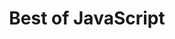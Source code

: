 ---
codehost: https://github.com/https://github.com/bestofjs
logohandle: bestofjs
sort: bestofjs
title: Best of JavaScript
website: https://bestofjs.org/
---